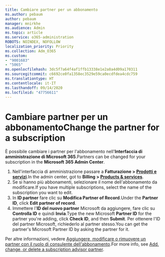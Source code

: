 ```yaml
---
title: Cambiare partner per un abbonamento
ms.author: pebaum
author: pebaum
manager: mnirkhe
ms.audience: Admin
ms.topic: article
ms.service: o365-administration
ROBOTS: NOINDEX, NOFOLLOW
localization_priority: Priority
ms.collection: Adm_O365
ms.custom:
- "9001683"
- "5065"
ms.openlocfilehash: 3dc5f7a64f4af1ffb13338e1e2a8a4d09a170311
ms.sourcegitcommit: c6692ce0fa1358ec3529e59ca0ecdfdea4cdc759
ms.translationtype: HT
ms.contentlocale: it-IT
ms.lasthandoff: 09/14/2020
ms.locfileid: "47756611"
---
```

# <a name="change-the-partner-for-a-subscription"></a><span data-ttu-id="b5ed1-102">Cambiare partner per un abbonamento</span><span class="sxs-lookup"><span data-stu-id="b5ed1-102">Change the partner for a subscription</span></span>

<span data-ttu-id="b5ed1-103">È possibile cambiare i partner per l'abbonamento nell'**Interfaccia di amministrazione di Microsoft 365**.</span><span class="sxs-lookup"><span data-stu-id="b5ed1-103">Partners can be changed for your subscription in the **Microsoft 365 Admin Center**.</span></span>

1. <span data-ttu-id="b5ed1-104">Nell'interfaccia di amministrazione passare a **Fatturazione > [Prodotti e servizi](https://go.microsoft.com/fwlink/p/?linkid=842054)**.</span><span class="sxs-lookup"><span data-stu-id="b5ed1-104">In the admin center, got to **Billing > [Products & services](https://go.microsoft.com/fwlink/p/?linkid=842054)**.</span></span> 
2. <span data-ttu-id="b5ed1-105">Se si hanno più abbonamenti, selezionare il nome dell'abbonamento da modificare.</span><span class="sxs-lookup"><span data-stu-id="b5ed1-105">If you have multiple subscriptions, select the name of the subscription you want to edit.</span></span> 
3. <span data-ttu-id="b5ed1-106">In **ID partner** fare clic su **Modifica Partner of Record**.</span><span class="sxs-lookup"><span data-stu-id="b5ed1-106">Under the **Partner ID**, click **Edit partner of record**.</span></span>
4. <span data-ttu-id="b5ed1-107">Immettere l'**ID del nuovo partner** Microsoft da aggiungere, fare clic su **Controlla ID** e quindi **Invia**.</span><span class="sxs-lookup"><span data-stu-id="b5ed1-107">Type the new Microsoft **Partner ID** for the partner you're adding, click **Check ID**, and then **Submit**.</span></span> <span data-ttu-id="b5ed1-108">Per ottenere l'ID del partner Microsoft, richiederlo al partner stesso.</span><span class="sxs-lookup"><span data-stu-id="b5ed1-108">You can get the partner's Microsoft Partner ID by asking the partner for it.</span></span>

<span data-ttu-id="b5ed1-109">Per altre informazioni, vedere [Aggiungere, modificare o rimuovere un partner con il ruolo di consulente dell'abbonamento](https://docs.microsoft.com/microsoft-365/admin/misc/add-partner).</span><span class="sxs-lookup"><span data-stu-id="b5ed1-109">For more info, see [Add, change, or delete a subscription advisor partner](https://docs.microsoft.com/microsoft-365/admin/misc/add-partner).</span></span> 
